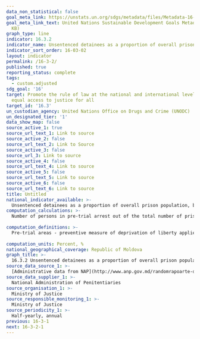 ```yaml
---
data_non_statistical: false
goal_meta_link: https://unstats.un.org/sdgs/metadata/files/Metadata-16-03-02.pdf
goal_meta_link_text: United Nations Sustainable Development Goals Metadata (PDF 209
  KB)
graph_type: line
indicator: 16.3.2
indicator_name: Unsentenced detainees as a proportion of overall prison population
indicator_sort_order: 16-03-02
layout: indicator
permalink: /16-3-2/
published: true
reporting_status: complete
tags:
  - custom.adjusted
sdg_goal: '16'
target: Promote the rule of law at the national and international levels and ensure
  equal access to justice for all
target_id: '16.3'
un_custodian_agency: United Nations Office on Drugs and Crime (UNODC)
un_designated_tier: '1'
data_show_map: false
source_active_1: true
source_url_text_1: Link to source
source_active_2: false
source_url_text_2: Link to Source
source_active_3: false
source_url_3: Link to source
source_active_4: false
source_url_text_4: Link to source
source_active_5: false
source_url_text_5: Link to source
source_active_6: false
source_url_text_6: Link to source
title: Untitled
national_indicator_available: >-
  Unsentenced detainees as a proportion of overall prison population, by sex, age, duration of pre-trial arrest
computation_calculations: >-
  Number of persons in pre-trial arrest out of the total number of prison population, at a specified date * 100%<br> 
  
computation_definitions: >-
  Pre-trial areas - preventive measure of deprivation of liberty applied for a period of at most 30 days, which may be prolonged every time up to 30 days, but which cumulatively cannot exceed 12 months.<br> 
  
computation_units: Percent, %
national_geographical_coverage: Republic of Moldova
graph_title: >-
  16.3.2 Unsentenced detainees as a proportion of overall prison population, by sex, age, duration of pre-trial arrest
source_data_source_1: >-
  [Administrative data from NAP](http://www.anp.gov.md/randomrapoarte-de-bilant-simestriale-anualerapoarte-de-bilant-simestriale-anualerapoarte-de-bilant)
source_data_supplier_1: >-
  National Administration of Penitentiaries
source_organisation_1: >-
  Ministry of Justice
source_responsible_monitoring_1: >-
  Ministry of Justice
source_periodicity_1: >-
  Half-yearly, annual
previous: 16-3-1
next: 16-3-2-1
---
```

